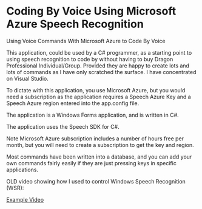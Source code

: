 # Coding By Voice Using Microsoft Azure Speech Recognition

Using Voice Commands With Microsoft Azure to Code By Voice

This application, could be used by a C# programmer, as a starting point to using speech recognition to code by without having to buy Dragon Professional Individual/Group. Provided they are happy to create lots and lots of commands as I have only scratched the surface.  I have concentrated on Visual Studio.

To dictate with this application, you use Microsoft Azure, but you would need a subscription as the application requires a Speech Azure Key and a Speech Azure region entered into the app.config file.

The application is a Windows Forms application, and is written in C#.

The application uses the Speech SDK for C#.

Note Microsoft Azure subscription includes a number of hours free per month, but you will need to create a subscription to get the key and region.




Most commands have been written into a database, and you can add your own commands fairly easily if they are just pressing keys in specific applications.


OLD video showing how I used to control Windows Speech Recognition (WSR):

<a href="https://www.youtube.com/watch?v=0gsq9fAEa9c">Example Video</a>
